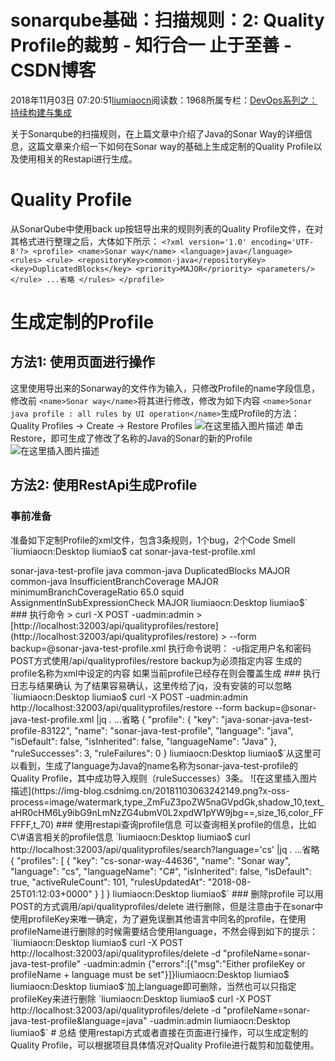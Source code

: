 
# sonarqube基础：扫描规则：2: Quality Profile的裁剪 - 知行合一 止于至善 - CSDN博客

2018年11月03日 07:20:51[liumiaocn](https://me.csdn.net/liumiaocn)阅读数：1968所属专栏：[DevOps系列之：持续构建与集成](https://blog.csdn.net/column/details/27057.html)



关于Sonarqube的扫描规则，在上篇文章中介绍了Java的Sonar Way的详细信息，这篇文章来介绍一下如何在Sonar way的基础上生成定制的Quality Profile以及使用相关的Restapi进行生成。
# Quality Profile
从SonarQube中使用back up按钮导出来的规则列表的Quality Profile文件，在对其格式进行整理之后，大体如下所示：
`<?xml version='1.0' encoding='UTF-8'?>
<profile>
    <name>Sonar way</name>
    <language>java</language>
    <rules>
        <rule>
            <repositoryKey>common-java</repositoryKey>
            <key>DuplicatedBlocks</key>
            <priority>MAJOR</priority>
            <parameters/>
        </rule>
        ...省略
    </rules>
</profile>`
# 生成定制的Profile
## 方法1: 使用页面进行操作
这里使用导出来的Sonarway的文件作为输入，只修改Profile的name字段信息，修改前
`<name>Sonar way</name>`将其进行修改，修改为如下内容
`<name>Sonar java profile : all rules by UI operation</name>`生成Profile的方法：
Quality Profiles -> Create -> Restore Profiles
![在这里插入图片描述](https://img-blog.csdnimg.cn/20181102213011770.png?x-oss-process=image/watermark,type_ZmFuZ3poZW5naGVpdGk,shadow_10,text_aHR0cHM6Ly9ibG9nLmNzZG4ubmV0L2xpdW1pYW9jbg==,size_16,color_FFFFFF,t_70)
单击Restore，即可生成了修改了名称的Java的Sonar的新的Profile
![在这里插入图片描述](https://img-blog.csdnimg.cn/20181102213218467.png?x-oss-process=image/watermark,type_ZmFuZ3poZW5naGVpdGk,shadow_10,text_aHR0cHM6Ly9ibG9nLmNzZG4ubmV0L2xpdW1pYW9jbg==,size_16,color_FFFFFF,t_70)
## 方法2: 使用RestApi生成Profile
### 事前准备
准备如下定制Profile的xml文件，包含3条规则，1个bug，2个Code Smell
`liumiaocn:Desktop liumiao$ cat sonar-java-test-profile.xml 
<?xml version='1.0' encoding='UTF-8'?>
<profile>
    <name>sonar-java-test-profile</name>
    <language>java</language>
    <rules>
        <rule>
            <repositoryKey>common-java</repositoryKey>
            <key>DuplicatedBlocks</key>
            <priority>MAJOR</priority>
            <parameters/>
        </rule>
        <rule>
            <repositoryKey>common-java</repositoryKey>
            <key>InsufficientBranchCoverage</key>
            <priority>MAJOR</priority>
            <parameters>
                <parameter>
                    <key>minimumBranchCoverageRatio</key>
                    <value>65.0</value>
                </parameter>
            </parameters>
        </rule>
        <rule>
            <repositoryKey>squid</repositoryKey>
            <key>AssignmentInSubExpressionCheck</key>
            <priority>MAJOR</priority>
            <parameters/>
        </rule>
    </rules>
</profile>liumiaocn:Desktop liumiao$`
### 执行命令
> curl -X POST -uadmin:admin
> [http://localhost:32003/api/qualityprofiles/restore](http://localhost:32003/api/qualityprofiles/restore)
> --form backup=@sonar-java-test-profile.xml
执行命令说明：
-u指定用户名和密码
POST方式使用/api/qualityprofiles/restore
backup为必须指定内容
生成的profile名称为xml中设定的内容
如果当前profile已经存在则会覆盖生成
### 执行日志与结果确认
为了结果容易确认，这里传给了jq，没有安装的可以忽略
`liumiaocn:Desktop liumiao$ curl -X POST -uadmin:admin http://localhost:32003/api/qualityprofiles/restore --form backup=@sonar-java-test-profile.xml |jq .
...省略
{
  "profile": {
    "key": "java-sonar-java-test-profile-83122",
    "name": "sonar-java-test-profile",
    "language": "java",
    "isDefault": false,
    "isInherited": false,
    "languageName": "Java"
  },
  "ruleSuccesses": 3,
  "ruleFailures": 0
}
liumiaocn:Desktop liumiao$`从这里可以看到，生成了language为Java的name名称为sonar-java-test-profile的Quality Profile，其中成功导入规则（ruleSuccesses）3条。
![在这里插入图片描述](https://img-blog.csdnimg.cn/20181103063242149.png?x-oss-process=image/watermark,type_ZmFuZ3poZW5naGVpdGk,shadow_10,text_aHR0cHM6Ly9ibG9nLmNzZG4ubmV0L2xpdW1pYW9jbg==,size_16,color_FFFFFF,t_70)
### 使用restapi查询profile信息
可以查询相关profile的信息，比如C\#语言相关的profile信息
`liumiaocn:Desktop liumiao$ curl http://localhost:32003/api/qualityprofiles/search?language='cs' |jq .
...省略
{
  "profiles": [
    {
      "key": "cs-sonar-way-44636",
      "name": "Sonar way",
      "language": "cs",
      "languageName": "C#",
      "isInherited": false,
      "isDefault": true,
      "activeRuleCount": 101,
      "rulesUpdatedAt": "2018-08-25T01:12:03+0000"
    }
  ]
}
liumiaocn:Desktop liumiao$`
### 删除profile
可以用POST的方式调用/api/qualityprofiles/delete 进行删除，但是注意由于在sonar中使用profileKey来唯一确定，为了避免误删其他语言中同名的profile，在使用profileName进行删除的时候需要结合使用language，不然会得到如下的提示：
`liumiaocn:Desktop liumiao$ curl -X POST http://localhost:32003/api/qualityprofiles/delete -d "profileName=sonar-java-test-profile" -uadmin:admin
{"errors":[{"msg":"Either profileKey or profileName + language must be set"}]}liumiaocn:Desktop liumiao$ 
liumiaocn:Desktop liumiao$`加上language即可删除，当然也可以只指定profileKey来进行删除
`liumiaocn:Desktop liumiao$ curl -X POST http://localhost:32003/api/qualityprofiles/delete -d "profileName=sonar-java-test-profile&language=java" -uadmin:admin
liumiaocn:Desktop liumiao$`
# 总结
使用restapi方式或者直接在页面进行操作，可以生成定制的Quality Profile，可以根据项目具体情况对Quality Profile进行裁剪和加载使用。

[
  ](https://img-blog.csdnimg.cn/20181102213011770.png?x-oss-process=image/watermark,type_ZmFuZ3poZW5naGVpdGk,shadow_10,text_aHR0cHM6Ly9ibG9nLmNzZG4ubmV0L2xpdW1pYW9jbg==,size_16,color_FFFFFF,t_70)